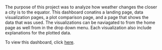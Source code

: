 The purpose of this project was to analyze how weather changes the closer a city is to the equator.
This dashboard conatins a landing page, data visualization pages, a plot comparison page, and a page that shows the data that was used. 
The visualizations can be naviagated to from the home page as well from in the drop down menu. Each visualization also include explanations for the plotted data.

To view this dashboard, click [here](https://michaelbodensteiner.github.io/weather-website/).
